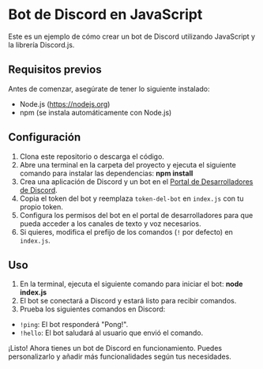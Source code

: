 # Bot de Discord en JavaScript

Este es un ejemplo de cómo crear un bot de Discord utilizando JavaScript y la librería Discord.js.

## Requisitos previos

Antes de comenzar, asegúrate de tener lo siguiente instalado:

- Node.js (https://nodejs.org)
- npm (se instala automáticamente con Node.js)

## Configuración

1. Clona este repositorio o descarga el código.
2. Abre una terminal en la carpeta del proyecto y ejecuta el siguiente comando para instalar las dependencias: **npm install**
3. Crea una aplicación de Discord y un bot en el [Portal de Desarrolladores de Discord](https://discord.com/developers/applications).
4. Copia el token del bot y reemplaza `token-del-bot` en `index.js` con tu propio token.
5. Configura los permisos del bot en el portal de desarrolladores para que pueda acceder a los canales de texto y voz necesarios.
6. Si quieres, modifica el prefijo de los comandos (`!` por defecto) en `index.js`.

## Uso

1. En la terminal, ejecuta el siguiente comando para iniciar el bot: **node index.js**
2. El bot se conectará a Discord y estará listo para recibir comandos.
3. Prueba los siguientes comandos en Discord:

- `!ping`: El bot responderá "Pong!".
- `!hello`: El bot saludará al usuario que envió el comando.

¡Listo! Ahora tienes un bot de Discord en funcionamiento. Puedes personalizarlo y añadir más funcionalidades según tus necesidades.
